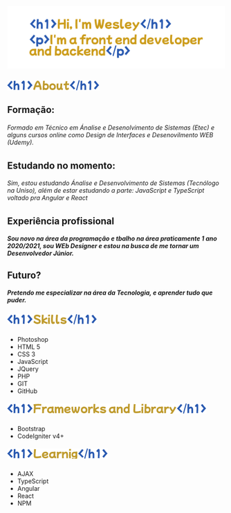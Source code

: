 # <img src="head.png">

##### <img src="sobre.png">
## Formação:
###### Formado em Técnico em Ánalise e Desenolvimento de Sistemas (Etec) e alguns cursos online como Design de Interfaces e Desenovilmento WEB (Udemy).
## Estudando no momento:
###### Sim, estou estudando Ánalise e Desenvolvimento de Sistemas (Tecnólogo  na Uniso), além de estar estudando a parte: JavaScript e TypeScript voltado pra Angular e React
## Experiência profissional
##### Sou novo na área da programação e tbalho na área praticamente 1 ano 2020/2021, sou WEb Designer e estou na busca de me tornar um Desenvolvedor Júnior.
## Futuro?
##### Pretendo me especializar na área da Tecnologia, e aprender tudo que puder.
##### <img src="habilidades.png">
* Photoshop
* HTML 5
* CSS 3
* JavaScript
* JQuery
* PHP
* GIT
* GitHub

##### <img src="framework_library.png">
* Bootstrap
* CodeIgniter v4+

##### <img src="learning.png">
* AJAX
* TypeScript
* Angular
* React
* NPM

